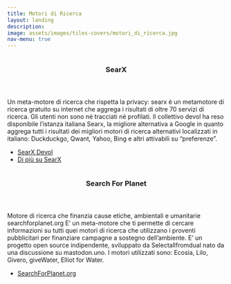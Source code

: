 ```yaml
---
title: Motori di Ricerca
layout: landing
description:
image: assets/images/tiles-covers/motori_di_ricerca.jpg
nav-menu: true
---
```


<!-- Main -->
<div id="main">

<!-- Two -->
<section id="two" class="spotlights">
	<section>
		<img src="{{ "assets/images/logos/searx.png" | relative_url }}" alt="">
		<div class="content">
			<div class="inner">
				<header class="major">
					<h3>SearX</h3>
				</header>
				<p>Un meta-motore di ricerca che rispetta la privacy: searx è un metamotore di ricerca gratuito su internet che aggrega i risultati di oltre 70 servizi di ricerca. Gli utenti non sono né tracciati né profilati. Il collettivo devol ha reso disponibile l’istanza italiana Searx, la migliore alternativa a Google in quanto aggrega tutti i risultati dei migliori motori di ricerca alternativi localizzati in italiano: Duckduckgo, Qwant, Yahoo, Bing e altri attivabili su “preferenze”.</p>
				<ul class="actions">
					<li><a href="https://searx.devol.it" class="button">SearX Devol</a></li>
					<li><a href="{{ site.baseurl }}/it/searx" class="button">Di più su SearX</a></li>
				</ul>
			</div>
		</div>
	</section>
	<section>
		<img src="{{ "/assets/images/logos/searchforplanet.png" | relative_url }}" alt="">
		<div class="content">
			<div class="inner">
				<header class="major">
					<h3>Search For Planet</h3>
				</header>
				<p>Motore di ricerca che finanzia cause etiche, ambientali e umanitarie searchforplanet.org E’ un meta-motore che ti permette di cercare informazioni su tutti quei motori di ricerca che utilizzano i proventi pubblicitari per finanziare campagne a sostegno dell’ambiente. E’ un progetto open source indipendente, sviluppato da Selectallfromdual nato da una discussione su mastodon.uno. I motori utilizzati sono: Ecosia, Lilo, Givero, giveWater, Elliot for Water.</p>
				<ul class="actions">
					<li><a href="https://www.searchforplanet.org/" class="button">SearchForPlanet.org</a></li>
				</ul>
			</div>
		</div>
	</section>
</section>

</div>
